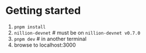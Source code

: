 # Getting started

1. `pnpm install`
2. `nillion-devnet` # must be on `nillion-devnet v0.7.0`
3. `pnpm dev` # in another terminal
4. browse to localhost:3000

